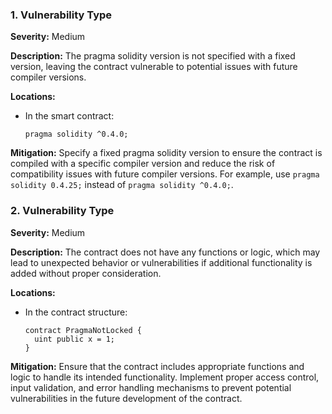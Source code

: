 ### 1. **Vulnerability Type**

**Severity:**
Medium

**Description:**
The pragma solidity version is not specified with a fixed version, leaving the contract vulnerable to potential issues with future compiler versions.

**Locations:**

- In the smart contract:
  ```solidity
  pragma solidity ^0.4.0;
  ```

**Mitigation:**
Specify a fixed pragma solidity version to ensure the contract is compiled with a specific compiler version and reduce the risk of compatibility issues with future compiler versions. For example, use `pragma solidity 0.4.25;` instead of `pragma solidity ^0.4.0;`.

### 2. **Vulnerability Type**

**Severity:**
Medium

**Description:**
The contract does not have any functions or logic, which may lead to unexpected behavior or vulnerabilities if additional functionality is added without proper consideration.

**Locations:**

- In the contract structure:
  ```solidity
  contract PragmaNotLocked {
    uint public x = 1;
  }
  ```

**Mitigation:**
Ensure that the contract includes appropriate functions and logic to handle its intended functionality. Implement proper access control, input validation, and error handling mechanisms to prevent potential vulnerabilities in the future development of the contract.